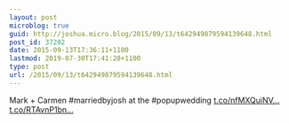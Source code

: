 ```yaml
---
layout: post
microblog: true
guid: http://joshua.micro.blog/2015/09/13/t642949879594139648.html
post_id: 37202
date: 2015-09-13T17:36:11+1100
lastmod: 2019-07-30T17:41:28+1100
type: post
url: /2015/09/13/t642949879594139648.html
---
```

Mark + Carmen #marriedbyjosh at the #popupwedding [t.co/nfMXQuiNV...](http://t.co/nfMXQuiNVA) [t.co/RTAvnP1bn...](http://t.co/RTAvnP1bne)
